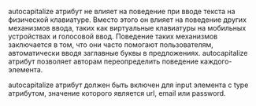 <p>
    <LA>autocapitalize</LA> атрибут не влияет на поведение при вводе текста на физической клавиатуре. Вместо этого он влияет на поведение других механизмов ввода, таких как виртуальные клавиатуры на мобильных устройствах и голосовой ввод. Поведение таких механизмов заключается в том, что они часто помогают пользователям, автоматически вводя заглавные буквы в предложениях. <LA>autocapitalize</LA> атрибут позволяет авторам переопределить поведение каждого-элемента.
</p>

<p>
	<LA>autocapitalize</LA> атрибут должен быть включен для <LE>input</LE> элемента с <LA>type</LA> атрибутом, значение которого является url, email или password.
</p>
